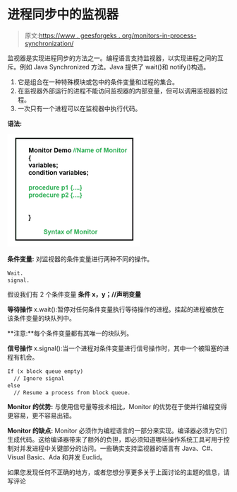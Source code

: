 # 进程同步中的监视器

> 原文:[https://www . geesforgeks . org/monitors-in-process-synchronization/](https://www.geeksforgeeks.org/monitors-in-process-synchronization/)

监视器是实现进程同步的方法之一。编程语言支持监视器，以实现进程之间的互斥。例如 Java Synchronized 方法。Java 提供了 wait()和 notify()构造。

1.  它是组合在一种特殊模块或包中的条件变量和过程的集合。
2.  在监视器外部运行的进程不能访问监视器的内部变量，但可以调用监视器的过程。
3.  一次只有一个进程可以在监视器中执行代码。

**语法:**

[![monitors](img/ded36a623bf206dc45e6a00c75ddee4d.png)](https://media.geeksforgeeks.org/wp-content/cdn-uploads/gq/2015/06/monitors.png)

**条件变量:**
对监视器的条件变量进行两种不同的操作。

```
Wait.
signal.

```

假设我们有 2 个条件变量
**条件 x，y；//声明变量**

**等待操作**
x.wait():暂停对任何条件变量执行等待操作的进程。挂起的进程被放在该条件变量的块队列中。

**注意:**每个条件变量都有其唯一的块队列。

**信号操作**
x.signal():当一个进程对条件变量进行信号操作时，其中一个被阻塞的进程有机会。

```
If (x block queue empty)
  // Ignore signal
else
  // Resume a process from block queue.
```

**Monitor 的优势:**
与使用信号量等技术相比，Monitor 的优势在于使并行编程变得更容易，更不容易出错。

**Monitor 的缺点:**
Monitor 必须作为编程语言的一部分来实现。编译器必须为它们生成代码。这给编译器带来了额外的负担，即必须知道哪些操作系统工具可用于控制对并发进程中关键部分的访问。一些确实支持监视器的语言有 Java、C#、Visual Basic、Ada 和并发 Euclid。

如果您发现任何不正确的地方，或者您想分享更多关于上面讨论的主题的信息，请写评论